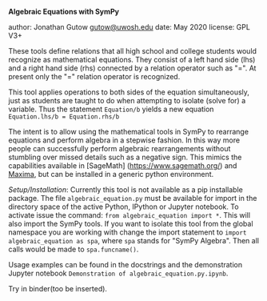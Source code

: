 __Algebraic Equations with SymPy__

author: Jonathan Gutow <gutow@uwosh.edu>
date: May 2020
license: GPL V3+

These tools define relations that all high school and college students would recognize as mathematical equations.
They consist of a left hand side (lhs) and a right hand side (rhs) connected by a relation operator such as "=". At
present only the "=" relation operator is recognized.

This tool applies operations to both sides of the equation simultaneously, just as students are taught to do when 
attempting to isolate (solve for) a variable. Thus the statement `Equation/b` yields a new equation `Equation.lhs/b = Equation.rhs/b`

The intent is to allow using the mathematical tools in SymPy to rearrange equations and perform algebra
in a stepwise fashion. In this way more people can successfully perform algebraic rearrangements without stumbling
over missed details such as a negative sign. This mimics the capabilities available in [SageMath]
(https://www.sagemath.org/) and [Maxima](http://maxima.sourceforge.net/), but can be installed in a generic python
environment.

_Setup/Installation_: Currently this tool is not available as a pip installable package. The file `algebraic_equation.py`
must be available for import in the directory space of the active Python, IPython or Jupyter notebook. To activate issue
the command: `from algebraic_equation import *`. This will also import the SymPy tools. If you want to isolate this tool
from the global namespace you are working with change the import statement to `import algebraic_equation as spa`, where 
`spa` stands for "SymPy Algebra". Then all calls would be made to `spa.funcname()`.

Usage examples can be found in the docstrings and the demonstration Jupyter notebook `Demonstration of algebraic_equation.py.ipynb`. 

Try in binder(too be inserted).